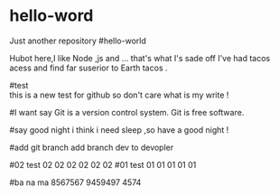 # hello-word
Just another repository
#hello-world

Hubot  here,I  like Node ,js and ... that's  what I's sade off 
I've had tacos acess and find far suserior to Earth tacos .

#test  
this is a new test for github
so don't care what  is my write !

#I want say 
Git is a version control system.
Git is free software.

#say good night 
i think i need sleep ,so have a  good night !

#add git branch 
add branch dev to devopler

#02 test
02 02 02 02 02 02 
#01 test 
01 01 01 01 01

#ba na ma 
8567567  9459497 4574
